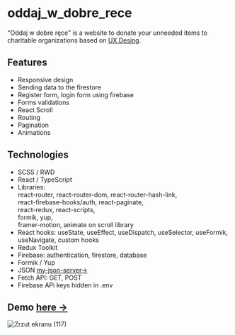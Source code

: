 # oddaj_w_dobre_rece

"Oddaj w dobre ręce" is a website to donate your unneeded items to charitable organizations based on <a href="https://xd.adobe.com/spec/f11fc670-7af2-4502-4013-c1f66f8d3332-872e/grid/"> UX Desing<a>.

## Features
* Responsive design
* Sending data to the firestore
* Register form, login form using firebase
* Forms validations 
* React Scroll 
* Routing
* Pagination 
* Animations
  
## Technologies  
* SCSS / RWD 
* React / TypeScript
* Libraries: <br/>
react-router, react-router-dom, react-router-hash-link, <br/>
react-firebase-hooks/auth, react-paginate,<br/>
react-redux, react-scripts,<br/>
formik, yup, <br/>
framer-motion, animate on scroll library
* React hooks: useState, useEffect, useDispatch, useSelector, useFormik, useNavigate, custom hooks
* Redux Toolkit
* Firebase: authentication, firestore, database
* Formik / Yup 
* JSON <a href = "https://my-json-server.typicode.com/Krzysztofe/oddam_api/db">my-json-server-></a>
* Fetch API: GET, POST
* Firebase APi keys hidden in .env

## Demo <a href="https://krzysztofe.github.io/oddam_w_dobre_rece/">here -></a>

![Zrzut ekranu (117)](https://user-images.githubusercontent.com/96065197/194778288-8a5c7078-513f-4611-8ddb-9180b94bb027.png)
